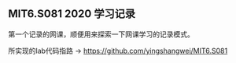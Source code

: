 ## MIT6.S081 2020 学习记录

第一个记录的网课，顺便用来探索一下网课学习的记录模式。

所实现的lab代码指路 -> https://github.com/yingshangwei/MIT6.S081

